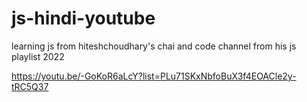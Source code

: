 # js-hindi-youtube
learning js from hiteshchoudhary's chai and code channel from his js playlist 2022

https://youtu.be/-GoKoR6aLcY?list=PLu71SKxNbfoBuX3f4EOACle2y-tRC5Q37
